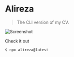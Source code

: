 # Alireza

> The CLI version of my CV.

![Screenshot](https://raw.githubusercontent.com/frontendmonster/alireza/master/assets/Alireza.png)

Check it out 

```bash
$ npx alireza@latest
```
